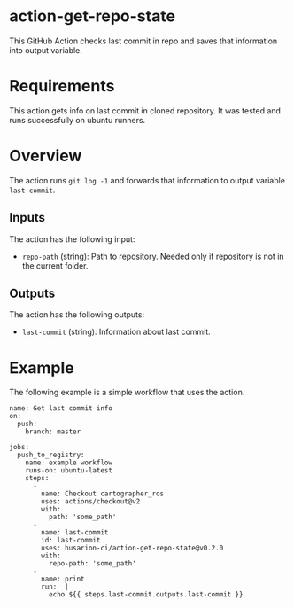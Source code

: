 # action-get-repo-state
This GitHub Action checks last commit in repo and saves that information into output variable. 

# Requirements

This action gets info on last commit in cloned repository. It was tested and
runs successfully on ubuntu runners.

# Overview

The action runs `git log -1` and forwards that information to output variable `last-commit`.

## Inputs

The action has the following input:

* `repo-path` (string): Path to repository. Needed only if repository is not in the current folder.
## Outputs

The action has the following outputs:

* `last-commit` (string):  Information about last commit.

# Example

The following example is a simple workflow that uses the action.
```
name: Get last commit info
on:
  push:
    branch: master

jobs:
  push_to_registry:
    name: example workflow
    runs-on: ubuntu-latest
    steps:
      - 
        name: Checkout cartographer_ros
        uses: actions/checkout@v2
        with:
          path: 'some_path' 
      -
        name: last-commit
        id: last-commit
        uses: husarion-ci/action-get-repo-state@v0.2.0
        with:
          repo-path: 'some_path' 
      -
        name: print
        run:  |
          echo ${{ steps.last-commit.outputs.last-commit }}  

```

